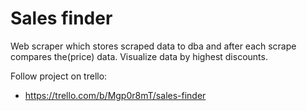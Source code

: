 # Sales finder 
Web scraper which stores scraped data to dba and after each scrape compares the(price) data. 
Visualize data by highest discounts.

Follow project on trello:

* https://trello.com/b/Mgp0r8mT/sales-finder
